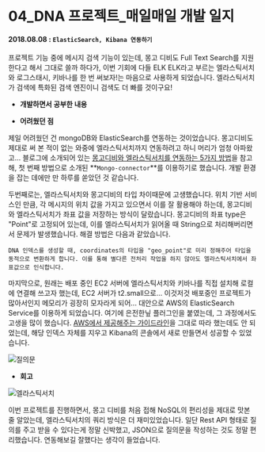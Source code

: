 # 04_DNA 프로젝트_매일매일 개발 일지 

#### 2018.08.08 : ```ElasticSearch, Kibana 연동하기```

프로젝트 기능 중에 메시지 검색 기능이 있는데, 몽고 디비도 Full Text Search를 지원한다고 해서 그대로 쓸까 하다가, 이번 기회에 다들 ELK ELK라고 부르는 엘라스틱서치와 로그스태시, 키바나를 한 번 써보자!는 마음으로 사용하게 되었습니다. 엘라스틱서치가 검색에 특화된 검색 엔진이니 검색도 더 빠를 것이구요!

- **개발하면서 공부한 내용**


- **어려웠던 점**

제일 어려웠던 건 mongoDB와 ElasticSearch를 연동하는 것이었습니다. 몽고디비도 제대로 써 본 적이 없는 와중에 엘라스틱서치까지 연동하려고 하니 머리가 엄청 아파왔고... 블로그에 소개되어 있는 [몽고디비와 엘라스틱서치를 연동하는 5가지 방법](https://code.likeagirl.io/5-different-ways-to-synchronize-data-from-mongodb-to-elasticsearch-d8456b83d44f)을 참고해, 첫 번째 방법으로 소개된 **```Mongo-connector```**를 이용하기로 했습니다. 개발 환경을 잡는 데에만 만 하루를 쏟았던 것 같습니다. 

두번째로는, 엘라스틱서치와 몽고디비의 타입 차이때문에 고생했습니다. 위치 기반 서비스인 만큼, 각 메시지의 위치 값을 가지고 있으면서 이를 잘 활용해야 하는데, 몽고디비와 엘라스틱서치가 좌표 값을 저장하는 방식이 달랐습니다. 몽고디비의 좌표 type은 "Point"로 고정되어 있는데, 이를 엘라스틱서치가 읽어올 때 String으로 처리해버리면서 문제가 발생했습니다. 해결 방법은 다음과 같았습니다.

```
DNA 인덱스를 생성할 때, coordinates의 타입을 "geo_point"로 미리 정해주어 타입을 동적으로 변환하게 합니다. 이를 통해 별다른 전처리 작업을 하지 않아도 엘라스틱서치에서 좌표값으로 인식합니다.
```

마지막으로, 원래는 배포 중인 EC2 서버에 엘라스틱서치와 키바나를 직접 설치해 로컬에 연결해 쓰고자 했는데, EC2 서버가 t2.small으로... 이것저것 배포중인 프로젝트가 많아서인지 메모리가 굉장히 모자라게 되어... 대안으로 AWS의 ElasticSearch Service를 이용하게 되었습니다. 여기에 은전한닢 플러그인을 붙였는데, 그 과정에서도 고생을 많이 했습니다. [AWS에서 제공해주는 가이드라인](https://aws.amazon.com/ko/blogs/korea/amazon-elasticsearch-service-now-supports-korean-language-plugin/)을 그대로 따라 했는데도 안 되었는데, 해당 인덱스 자체를 지우고 Kibana의 콘솔에서 새로 만들면서 성공할 수 있었습니다. 

![질의문](https://blogfiles.pstatic.net/MjAxODA4MTRfMTY1/MDAxNTM0MTgyNDA5Mzgy.vmF9hZqfYp7xL8IFjvEbNuUJOiX1HhDMTEUyx-L3h-Ig.l-WSO8nIKZsIb9GOnyEavfnCsu3A31YbcEZZJXdCwVIg.PNG.3457soso/%EC%8A%A4%ED%81%AC%EB%A6%B0%EC%83%B7%2C_2018-08-14_02-45-20.png)



- **회고**

![엘라스틱서치](https://blogfiles.pstatic.net/MjAxODA4MTRfMjM5/MDAxNTM0MTc4OTgxNzU1.nKTOpBB9ZUUC12roLfDOpzzROne_SUru8ej16QaCH0wg.90cBZDj9cOz-bGR0yQrOlOuMI1hWy1f4uXpi2ZAz2Ocg.JPEG.3457soso/%EC%8A%A4%ED%81%AC%EB%A6%B0%EC%83%B7%2C_2018-08-14_01-47-54.png)

이번 프로젝트를 진행하면서, 몽고 디비를 처음 접해 NoSQL의 편리성을 제대로 맛본 줄 알았는데, 엘라스틱서치의 쿼리 방식은 더 재미있었습니다. 일단 Rest API 형태로 질의를 주고 받을 수 있다는게 정말 신박했고, JSON으로 질의문을 작성하는 것도 정말 편리했습니다. 연동해보길 잘했다는 생각이 들었습니다.

